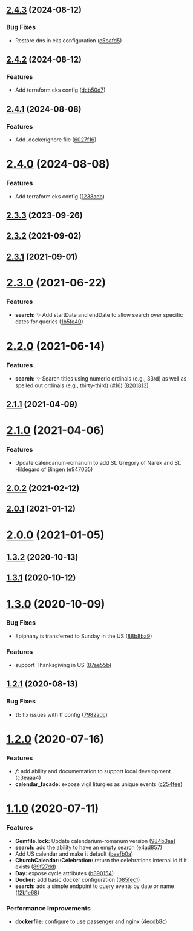 ## [2.4.3](https://github.com/Lumen-de-Lumine/church-calendar-api/compare/v2.4.2...v2.4.3) (2024-08-12)


### Bug Fixes

* Restore dns in eks configuration ([c5bafd5](https://github.com/Lumen-de-Lumine/church-calendar-api/commit/c5bafd54d6be2013c7420fdd48383a7f587613bb))



## [2.4.2](https://github.com/Lumen-de-Lumine/church-calendar-api/compare/v2.4.1...v2.4.2) (2024-08-12)


### Features

* Add terraform eks config ([dcb50d7](https://github.com/Lumen-de-Lumine/church-calendar-api/commit/dcb50d7b49a1d00b40d0e49b1e5b97db7cdf53ef))



## [2.4.1](https://github.com/Lumen-de-Lumine/church-calendar-api/compare/v2.4.0...v2.4.1) (2024-08-08)


### Features

* Add .dockerignore file ([6027f16](https://github.com/Lumen-de-Lumine/church-calendar-api/commit/6027f1643bcfc4690d8260ffa91baf1ec1ce87b0))



# [2.4.0](https://github.com/Lumen-de-Lumine/church-calendar-api/compare/v2.3.3...v2.4.0) (2024-08-08)


### Features

* Add terraform eks config ([1238aeb](https://github.com/Lumen-de-Lumine/church-calendar-api/commit/1238aeb9bea640165581a47c27b8a795e3fab57c))



## [2.3.3](https://github.com/Lumen-de-Lumine/church-calendar-api/compare/v2.3.2...v2.3.3) (2023-09-26)



## [2.3.2](https://github.com/Lumen-de-Lumine/church-calendar-api/compare/v2.3.1...v2.3.2) (2021-09-02)



## [2.3.1](https://github.com/Lumen-de-Lumine/church-calendar-api/compare/v2.3.0...v2.3.1) (2021-09-01)



# [2.3.0](https://github.com/Lumen-de-Lumine/church-calendar-api/compare/v2.2.0...v2.3.0) (2021-06-22)


### Features

* **search:** :sparkles: Add startDate and endDate to allow search over specific dates for queries ([1b5fe40](https://github.com/Lumen-de-Lumine/church-calendar-api/commit/1b5fe406908f76eaa48fe005487df45bb0f45b81))



# [2.2.0](https://github.com/Lumen-de-Lumine/church-calendar-api/compare/v2.1.1...v2.2.0) (2021-06-14)


### Features

* **search:** :sparkles: Search titles using numeric ordinals (e.g., 33rd) as well as spelled out ordinals (e.g., thirty-third) ([#16](https://github.com/Lumen-de-Lumine/church-calendar-api/issues/16)) ([8201813](https://github.com/Lumen-de-Lumine/church-calendar-api/commit/8201813bbb7e7d141a3f5e84869d7019563bfecf))



## [2.1.1](https://github.com/Lumen-de-Lumine/church-calendar-api/compare/v2.1.0...v2.1.1) (2021-04-09)



# [2.1.0](https://github.com/Lumen-de-Lumine/church-calendar-api/compare/v2.0.2...v2.1.0) (2021-04-06)


### Features

* Update calendarium-romanum to add St. Gregory of Narek and St. Hildegard of Bingen ([e947035](https://github.com/Lumen-de-Lumine/church-calendar-api/commit/e947035026800c1017982bc853b0cb8019b80bba))



## [2.0.2](https://github.com/Lumen-de-Lumine/church-calendar-api/compare/v2.0.1...v2.0.2) (2021-02-12)



## [2.0.1](https://github.com/Lumen-de-Lumine/church-calendar-api/compare/v2.0.0...v2.0.1) (2021-01-12)



# [2.0.0](https://github.com/Lumen-de-Lumine/church-calendar-api/compare/v1.3.2...v2.0.0) (2021-01-05)



## [1.3.2](https://github.com/Lumen-de-Lumine/church-calendar-api/compare/v1.3.1...v1.3.2) (2020-10-13)



## [1.3.1](https://github.com/Lumen-de-Lumine/church-calendar-api/compare/v1.3.0...v1.3.1) (2020-10-12)



# [1.3.0](https://github.com/Lumen-de-Lumine/church-calendar-api/compare/v1.2.1...v1.3.0) (2020-10-09)


### Bug Fixes

* Epiphany is transferred to Sunday in the US ([88b8ba9](https://github.com/Lumen-de-Lumine/church-calendar-api/commit/88b8ba92d22ba7bb58d43cefe23f0ad7c313c450))


### Features

* support Thanksgiving in US ([87ae55b](https://github.com/Lumen-de-Lumine/church-calendar-api/commit/87ae55bb49baca2e2bdf637a95258daa418d2e32))



## [1.2.1](https://github.com/Lumen-de-Lumine/church-calendar-api/compare/v1.2.0...v1.2.1) (2020-08-13)


### Bug Fixes

* **tf:** fix issues with tf config ([7982adc](https://github.com/Lumen-de-Lumine/church-calendar-api/commit/7982adc669bfb3c7a7e5912eea9a3eca1089711c))



# [1.2.0](https://github.com/Lumen-de-Lumine/church-calendar-api/compare/v1.1.0...v1.2.0) (2020-07-16)


### Features

* ***/*:** add ability and documentation to support local development ([c3eaaa4](https://github.com/Lumen-de-Lumine/church-calendar-api/commit/c3eaaa4eb8bd1436b28b49932cca3f8568f63c03))
* **calendar_facade:** expose vigil liturgies as unique events ([c254fee](https://github.com/Lumen-de-Lumine/church-calendar-api/commit/c254fee9e155fc1cc3631c8851c820dbc5dae445))



# [1.1.0](https://github.com/Lumen-de-Lumine/church-calendar-api/compare/v1.0.1...v1.1.0) (2020-07-11)


### Features

* **Gemfile.lock:** Update calendarium-romanum version ([984b3aa](https://github.com/Lumen-de-Lumine/church-calendar-api/commit/984b3aad204d3b7983e4866e7b31746556162a87))
* **search:** add the ability to have an empty search ([e4ad857](https://github.com/Lumen-de-Lumine/church-calendar-api/commit/e4ad8577bd44e04b0f7e088e2104350ea6c7115c))
* Add US calendar and make it default ([beefb0a](https://github.com/Lumen-de-Lumine/church-calendar-api/commit/beefb0afaf46fa0fb94c037776837ffd77a7be4d))
* **ChurchCalendar::Celebration:** return the celebrations internal id if it exists ([89f27dd](https://github.com/Lumen-de-Lumine/church-calendar-api/commit/89f27dde6ddb6c5cd9b13a792834c9419c529c44))
* **Day:** expose cycle attributes ([b890154](https://github.com/Lumen-de-Lumine/church-calendar-api/commit/b89015403d4827aad59a0e738daaa75d5b8bf364))
* **Docker:** add basic docker configuration ([085fec1](https://github.com/Lumen-de-Lumine/church-calendar-api/commit/085fec118307dc6645bb5b16c36c783e98b1bcd5))
* **search:** add a simple endpoint to query events by date or name ([f2b1e68](https://github.com/Lumen-de-Lumine/church-calendar-api/commit/f2b1e6805c47daca31c312bac93432707de577f3))


### Performance Improvements

* **dockerfile:** configure to use passenger and nginx ([4ecdb8c](https://github.com/Lumen-de-Lumine/church-calendar-api/commit/4ecdb8c47fb6e066de234eabb0c178ec998a0a7c))



